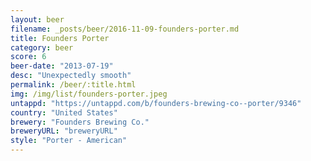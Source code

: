 ```yaml
---
layout: beer
filename: _posts/beer/2016-11-09-founders-porter.md
title: Founders Porter
category: beer
score: 6
beer-date: "2013-07-19"
desc: "Unexpectedly smooth"
permalink: /beer/:title.html
img: /img/list/founders-porter.jpeg
untappd: "https://untappd.com/b/founders-brewing-co--porter/9346"
country: "United States"
brewery: "Founders Brewing Co."
breweryURL: "breweryURL"
style: "Porter - American"
---
```

